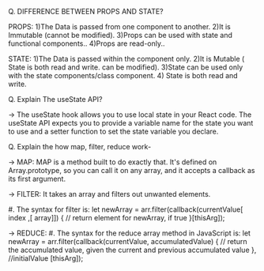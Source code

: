 Q. DIFFERENCE BETWEEN PROPS AND STATE?

PROPS: 1)The Data is passed from one component to another.
 2)It is Immutable (cannot be modified).
  3)Props can be used with state and functional components.. 
  4)Props are read-only..

STATE: 1)The Data is passed within the component only. 
2)It is Mutable ( State is both read and write. can be modified). 
3)State can be used only with the state components/class component. 
4) State is both read and write.

Q. Explain The useState API?

-> The useState hook allows you to use local state in your React code. The useState API expects you to provide a variable name for the state you want to use and a setter function to set the state variable you declare.

Q. Explain the how map, filter, reduce work-

-> MAP: MAP is a method built to do exactly that. It's defined on Array.prototype, so you can call it on any array, and it accepts a callback as its first argument.

-> FILTER: It takes an array and filters out unwanted elements.

#. The syntax for filter is:
let newArray = arr.filter(callback(currentValue[ index ,[ array]]) { // return element for newArray, if true }[thisArg]);

-> REDUCE:
#. The syntax for the reduce array method in JavaScript is:
let newArray = arr.filter(callback(currentValue, accumulatedValue) { // return the accumulated value, given the current and previous accumulated value }, //initialValue [thisArg]);